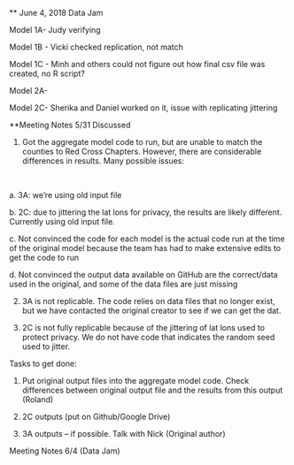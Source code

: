 ** June 4, 2018 Data Jam

Model 1A- Judy verifying

Model 1B - Vicki checked replication, not match

Model 1C - Minh and others could not figure out how final csv file was created, no R script?

Model 2A-

Model 2C- Sherika and Daniel worked on it, issue with replicating jittering


**Meeting Notes 5/31
Discussed
<br>

1)	Got the aggregate model code to run, but are unable to match the counties to Red Cross Chapters. However, there are considerable differences in results. Many possible issues:
<br>

a.	3A: we’re using old input file
<br>

b.	2C: due to jittering the lat lons for privacy, the results are likely different. Currently using old input file.
<br>

c.	Not convinced the code for each model is the actual code run at the time of the original model because the team has had to make extensive edits to get the code to run
<br>

d.	Not convinced the output data available on GitHub are the correct/data used in the original, and some of the data files are just missing

2)	3A is not replicable. The code relies on data files that no longer exist, but we have contacted the original creator to see if we can get the dat.

3)	2C is not fully replicable because of the jittering of lat lons used to protect privacy. We do not have code that indicates the random seed used to jitter.

Tasks to get done:
1)	Put original output files into the aggregate model code. Check differences between original output file and the results from this output (Roland)

2)	2C outputs (put on Github/Google Drive)

3)	3A outputs – if possible. Talk with Nick (Original author)


Meeting Notes 6/4 (Data Jam)
